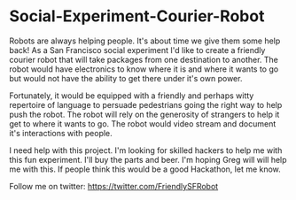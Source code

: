 Social-Experiment-Courier-Robot
===============================

Robots are always helping people. It's about time we give them some help back! As a San Francisco social experiment I'd like to create a friendly courier robot that will take packages from one destination to another. The robot would have electronics to know where it is and where it wants to go but would not have the ability to get there under it's own power.

Fortunately, it would be equipped with a friendly and perhaps witty repertoire of language to persuade pedestrians going the right way to help push the robot. The robot will rely on the generosity of strangers to help it get to where it wants to go. The robot would video stream and document it's interactions with people. 

I need help with this project. I'm looking for skilled hackers to help me with this fun experiment. I'll buy the parts and beer. I'm hoping Greg will will help me with this. If people think this would be a good Hackathon, let me know.



Follow me on twitter: https://twitter.com/FriendlySFRobot
